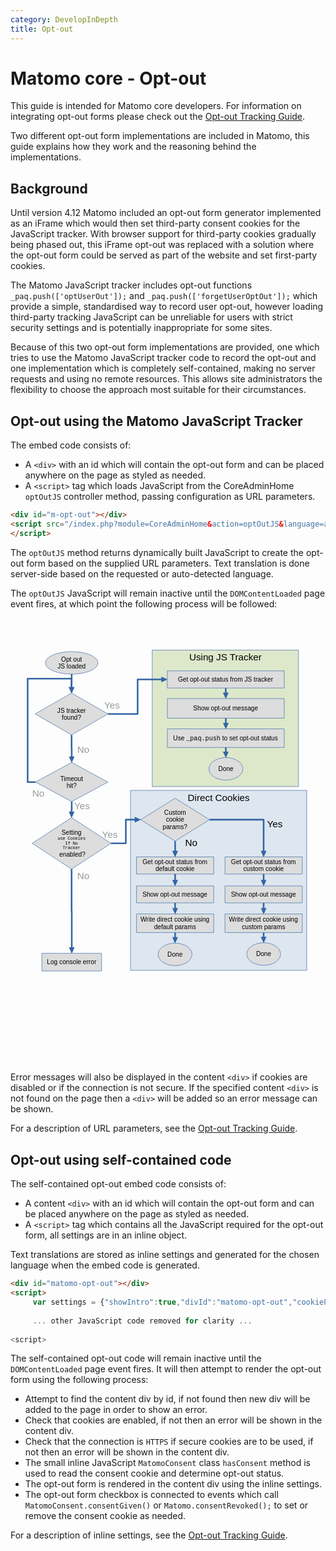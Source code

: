 ```yaml
---
category: DevelopInDepth
title: Opt-out
---
```

# Matomo core - Opt-out

This guide is intended for Matomo core developers. For information on integrating opt-out forms please check out the [Opt-out Tracking Guide](tracking-optout).

Two different opt-out form implementations are included in Matomo, this guide explains how they work and the reasoning behind the implementations.

## Background

Until version 4.12 Matomo included an opt-out form generator implemented as an iFrame which would then set third-party consent cookies for the 
JavaScript tracker. With browser support for third-party cookies gradually being phased out, this iFrame opt-out was replaced with a 
solution where the opt-out form could be served as part of the website and set first-party cookies.

The Matomo JavaScript tracker includes opt-out functions `_paq.push(['optUserOut']);` and `_paq.push(['forgetUserOptOut']);` which provide a simple,
standardised way to record user opt-out, however loading third-party tracking JavaScript can be unreliable for users with strict security settings and is 
potentially inappropriate for some sites.

Because of this two opt-out form implementations are provided, one which tries to use the Matomo JavaScript tracker code to record the opt-out and one
implementation which is completely self-contained, making no server requests and using no remote resources. This allows site administrators the 
flexibility to choose the approach most suitable for their circumstances.

## Opt-out using the Matomo JavaScript Tracker

The embed code consists of:

- A `<div>` with an id which will contain the opt-out form and can be placed anywhere on the page as styled as needed.
- A `<script>` tag which loads JavaScript from the CoreAdminHome `optOutJS` controller method, passing configuration as URL parameters.

```html
<div id="m-opt-out"></div>
<script src="/index.php?module=CoreAdminHome&action=optOutJS&language=auto&div=m-opt-out">
</script>
```

The `optOutJS` method returns dynamically built JavaScript to create the opt-out form based on the supplied URL parameters. Text translation is
done server-side based on the requested or auto-detected language.

The `optOutJS` JavaScript will remain inactive until the `DOMContentLoaded` page event fires, at which point the following process will be followed:
<?xml version="1.0" encoding="UTF-8"?>
<!DOCTYPE svg PUBLIC "-//W3C//DTD SVG 1.1//EN" "http://www.w3.org/Graphics/SVG/1.1/DTD/svg11.dtd">
<svg version="1.2" width="210mm" height="297mm" viewBox="0 0 21000 27700" preserveAspectRatio="xMidYMid" fill-rule="evenodd" stroke-width="28.222" stroke-linejoin="round" xmlns="http://www.w3.org/2000/svg" xmlns:ooo="http://xml.openoffice.org/svg/export" xmlns:xlink="http://www.w3.org/1999/xlink" xmlns:presentation="http://sun.com/xmlns/staroffice/presentation" xmlns:smil="http://www.w3.org/2001/SMIL20/" xmlns:anim="urn:oasis:names:tc:opendocument:xmlns:animation:1.0" xml:space="preserve">
 <defs class="ClipPathGroup">
  <clipPath id="presentation_clip_path" clipPathUnits="userSpaceOnUse">
   <rect x="0" y="0" width="21000" height="27700"/>
  </clipPath>
  <clipPath id="presentation_clip_path_shrink" clipPathUnits="userSpaceOnUse">
   <rect x="21" y="29" width="20958" height="27641"/>
  </clipPath>
 </defs>
 <defs>
  <font id="EmbeddedFont_1" horiz-adv-x="2048">
   <font-face font-family="Courier New embedded" units-per-em="2048" font-weight="normal" font-style="normal" ascent="1693" descent="609"/>
   <missing-glyph horiz-adv-x="2048" d="M 0,0 L 2047,0 2047,2047 0,2047 0,0 Z"/>
   <glyph unicode="u" horiz-adv-x="1033" d="M 902,0 L 902,123 C 787,19 663,-33 530,-33 448,-33 386,-11 343,34 288,93 260,161 260,239 L 260,781 147,781 C 127,781 113,785 104,793 95,801 91,811 91,824 91,836 95,846 104,854 113,862 127,866 147,866 L 344,866 344,239 C 344,184 361,139 396,104 431,69 474,51 526,51 663,51 788,114 902,239 L 902,781 747,781 C 727,781 713,785 704,793 695,801 691,811 691,824 691,836 695,846 704,854 713,862 727,866 747,866 L 986,866 986,84 1057,84 C 1077,84 1091,80 1100,73 1109,65 1113,55 1113,42 1113,30 1109,20 1100,12 1091,4 1077,0 1057,0 L 902,0 Z"/>
   <glyph unicode="s" horiz-adv-x="848" d="M 892,811 C 892,830 896,844 904,853 912,862 922,866 934,866 947,866 957,862 965,853 973,844 977,830 977,809 L 977,665 C 977,645 973,631 965,622 957,613 947,609 934,609 923,609 913,613 906,620 898,627 893,639 892,656 888,696 867,729 830,755 775,792 703,811 613,811 519,811 446,792 394,754 355,725 335,693 335,658 335,618 358,585 405,558 437,539 498,525 587,515 704,502 785,488 830,472 895,449 943,416 975,375 1006,334 1022,289 1022,241 1022,170 988,106 919,51 850,-5 750,-33 617,-33 484,-33 376,1 291,68 291,45 290,31 287,24 284,17 280,12 273,7 266,2 258,0 249,0 237,0 227,4 219,13 211,22 207,36 207,56 L 207,229 C 207,249 211,263 219,272 226,281 236,285 249,285 261,285 271,281 280,273 288,264 292,253 292,239 292,208 300,183 315,162 338,130 376,104 427,83 478,62 540,51 614,51 723,51 805,71 858,112 911,153 938,196 938,241 938,293 911,335 857,366 802,397 723,418 619,429 514,440 439,454 394,471 349,488 313,514 288,549 263,584 250,621 250,661 250,733 285,790 356,833 427,875 511,896 609,896 725,896 819,868 892,811 Z"/>
   <glyph unicode="r" horiz-adv-x="953" d="M 514,866 L 514,654 C 623,753 705,816 760,845 814,873 864,887 910,887 960,887 1007,870 1050,837 1093,803 1114,777 1114,760 1114,747 1110,737 1102,729 1093,720 1083,716 1070,716 1063,716 1058,717 1053,720 1048,722 1040,729 1027,742 1004,765 983,781 966,790 949,799 932,803 915,803 878,803 834,788 783,759 731,730 641,658 514,544 L 514,84 886,84 C 907,84 921,80 930,73 939,65 943,55 943,42 943,30 939,20 930,12 921,4 907,0 886,0 L 227,0 C 207,0 193,4 184,12 175,19 171,29 171,41 171,52 175,62 184,70 192,77 206,81 227,81 L 430,81 430,781 275,781 C 255,781 241,785 232,793 223,801 219,811 219,824 219,836 223,846 232,854 240,862 254,866 275,866 L 514,866 Z"/>
   <glyph unicode="q" horiz-adv-x="1086" d="M 940,713 L 940,866 1137,866 C 1158,866 1172,862 1181,854 1190,846 1194,836 1194,823 1194,811 1190,801 1181,793 1172,785 1158,781 1137,781 L 1025,781 1025,-302 1137,-302 C 1158,-302 1172,-306 1181,-314 1190,-321 1194,-331 1194,-344 1194,-356 1190,-366 1181,-374 1172,-382 1158,-386 1137,-386 L 737,-386 C 717,-386 703,-382 694,-375 685,-367 681,-357 681,-344 681,-331 685,-321 694,-314 703,-306 717,-302 737,-302 L 940,-302 940,204 C 847,82 726,21 575,21 450,21 344,64 258,150 171,235 128,338 128,459 128,580 171,684 258,769 344,854 450,896 577,896 726,896 847,835 940,713 Z M 940,459 C 940,556 905,639 834,708 763,777 677,811 576,811 475,811 389,777 318,708 247,639 212,556 212,459 212,362 247,279 318,210 389,141 475,106 576,106 677,106 763,141 834,210 905,279 940,362 940,459 Z"/>
   <glyph unicode="p" horiz-adv-x="1086" d="M 298,866 L 298,713 C 348,774 402,819 459,850 516,881 584,896 662,896 745,896 821,877 891,838 961,799 1015,746 1054,677 1092,608 1111,535 1111,459 1111,338 1068,235 982,150 895,64 789,21 663,21 513,21 391,82 298,204 L 298,-302 502,-302 C 522,-302 536,-306 545,-314 554,-321 558,-331 558,-344 558,-356 554,-366 545,-374 536,-382 522,-386 502,-386 L 101,-386 C 81,-386 67,-382 58,-375 49,-367 45,-357 45,-344 45,-331 49,-321 58,-314 67,-306 81,-302 101,-302 L 214,-302 214,781 101,781 C 81,781 67,785 58,793 49,801 45,811 45,824 45,836 49,846 58,854 67,862 81,866 101,866 L 298,866 Z M 1026,459 C 1026,556 991,639 921,708 850,777 764,811 663,811 561,811 475,776 404,707 333,638 298,555 298,459 298,362 333,279 404,210 475,141 561,106 663,106 764,106 849,141 920,210 991,279 1026,362 1026,459 Z"/>
   <glyph unicode="o" horiz-adv-x="954" d="M 1084,431 C 1084,303 1038,194 947,103 855,12 744,-33 615,-33 484,-33 373,13 282,104 191,195 145,304 145,431 145,559 191,669 282,760 373,851 484,896 615,896 744,896 855,851 947,760 1038,669 1084,560 1084,431 Z M 999,431 C 999,536 962,626 887,700 812,774 721,811 614,811 507,811 417,774 342,700 267,625 229,536 229,431 229,327 267,238 342,163 417,88 507,51 614,51 721,51 812,88 887,163 962,237 999,326 999,431 Z"/>
   <glyph unicode="k" horiz-adv-x="1007" d="M 444,374 L 444,0 247,0 C 227,0 213,4 204,12 195,20 191,30 191,42 191,55 195,65 204,73 213,80 227,84 247,84 L 360,84 360,1170 247,1170 C 227,1170 213,1174 204,1182 195,1190 191,1200 191,1213 191,1225 195,1235 204,1243 213,1251 227,1255 247,1255 L 444,1255 444,481 801,781 758,781 C 738,781 724,785 715,793 706,801 702,811 702,823 702,836 706,846 715,854 724,862 738,866 758,866 L 1027,866 C 1048,866 1062,862 1071,854 1080,846 1084,836 1084,823 1084,811 1080,801 1071,793 1062,785 1048,781 1027,781 L 930,781 602,507 1017,84 1114,84 C 1135,84 1149,80 1158,73 1167,65 1171,55 1171,42 1171,30 1167,20 1158,12 1149,4 1135,0 1114,0 L 842,0 C 822,0 808,4 799,12 790,20 786,30 786,42 786,55 790,65 799,73 808,80 822,84 842,84 L 901,84 540,455 444,374 Z"/>
   <glyph unicode="i" horiz-adv-x="874" d="M 656,1297 L 656,1080 532,1080 532,1297 656,1297 Z M 659,866 L 659,84 989,84 C 1010,84 1024,80 1033,73 1042,65 1046,55 1046,42 1046,30 1042,20 1033,12 1024,4 1010,0 989,0 L 245,0 C 225,0 211,4 202,12 193,20 189,30 189,42 189,55 193,65 202,73 211,80 225,84 245,84 L 575,84 575,781 330,781 C 310,781 296,785 287,793 278,801 273,811 273,823 273,836 277,846 286,854 295,862 309,866 330,866 L 659,866 Z"/>
   <glyph unicode="h" horiz-adv-x="1060" d="M 338,1255 L 338,738 C 391,796 443,837 492,861 541,884 595,896 656,896 721,896 777,885 823,862 868,839 906,803 937,756 968,708 983,658 983,605 L 983,84 1077,84 C 1098,84 1112,80 1121,73 1129,65 1133,55 1133,42 1133,30 1129,20 1121,12 1112,4 1098,0 1077,0 L 804,0 C 783,0 769,4 760,12 751,20 747,30 747,42 747,55 751,65 760,73 769,80 783,84 804,84 L 898,84 898,599 C 898,660 876,710 833,751 789,792 728,812 650,812 589,812 536,797 493,767 462,746 410,695 338,616 L 338,84 433,84 C 453,84 467,80 476,73 485,65 489,55 489,42 489,30 485,20 476,12 467,4 453,0 433,0 L 159,0 C 139,0 125,4 116,12 107,20 103,30 103,42 103,55 107,65 116,73 125,80 139,84 159,84 L 254,84 254,1170 141,1170 C 121,1170 107,1174 98,1182 89,1190 85,1200 85,1213 85,1225 89,1235 98,1243 107,1251 121,1255 141,1255 L 338,1255 Z"/>
   <glyph unicode="f" horiz-adv-x="900" d="M 559,781 L 559,84 928,84 C 948,84 962,80 971,73 980,65 984,55 984,42 984,30 980,20 971,12 962,4 948,0 928,0 L 271,0 C 251,0 237,4 228,12 219,20 215,30 215,42 215,55 219,65 228,73 237,80 251,84 271,84 L 474,84 474,781 292,781 C 272,781 258,785 249,793 240,801 236,811 236,824 236,836 240,846 249,854 258,862 272,866 292,866 L 474,866 474,993 C 474,1064 503,1125 560,1177 617,1229 693,1255 788,1255 867,1255 952,1248 1042,1233 1076,1228 1097,1221 1104,1214 1111,1207 1114,1197 1114,1185 1114,1173 1110,1163 1102,1156 1094,1148 1083,1144 1070,1144 1065,1144 1056,1145 1043,1147 942,1162 857,1170 788,1170 715,1170 658,1152 619,1116 579,1080 559,1039 559,993 L 559,866 952,866 C 972,866 986,862 995,854 1004,846 1008,836 1008,823 1008,811 1004,801 995,793 986,785 972,781 952,781 L 559,781 Z"/>
   <glyph unicode="e" horiz-adv-x="980" d="M 1069,413 L 213,413 C 228,304 273,217 350,151 426,84 520,51 633,51 696,51 761,61 830,82 899,103 955,130 998,164 1011,174 1022,179 1031,179 1042,179 1051,175 1059,167 1067,158 1071,148 1071,137 1071,126 1066,115 1055,104 1023,71 966,40 885,11 803,-18 719,-33 633,-33 489,-33 369,14 273,109 176,203 128,317 128,451 128,573 173,678 264,765 354,852 466,896 599,896 736,896 849,851 938,762 1027,672 1070,556 1069,413 Z M 984,498 C 967,591 924,666 853,724 782,782 697,811 599,811 501,811 417,782 346,725 275,668 231,592 214,498 L 984,498 Z"/>
   <glyph unicode="c" horiz-adv-x="953" d="M 965,781 L 965,809 C 965,830 969,844 977,853 985,862 995,866 1007,866 1020,866 1030,862 1038,853 1046,844 1050,830 1050,809 L 1050,619 C 1049,598 1045,584 1038,575 1030,566 1020,562 1007,562 996,562 986,566 979,574 971,581 966,594 965,612 961,659 930,704 872,747 813,790 735,811 636,811 511,811 417,772 352,694 287,616 255,527 255,426 255,317 291,228 362,157 433,86 526,51 639,51 704,51 771,63 839,87 906,111 967,150 1022,203 1036,216 1048,223 1059,223 1070,223 1080,219 1088,212 1095,204 1099,194 1099,183 1099,154 1065,118 998,74 889,3 768,-33 635,-33 500,-33 389,10 302,97 215,183 171,292 171,425 171,560 216,673 305,762 394,851 506,896 641,896 770,896 878,858 965,781 Z"/>
   <glyph unicode="a" horiz-adv-x="980" d="M 856,0 L 856,121 C 734,18 604,-33 465,-33 364,-33 286,-7 229,44 172,95 144,157 144,231 144,312 181,383 256,444 331,505 440,535 583,535 622,535 664,533 709,528 754,523 803,515 856,504 L 856,640 C 856,686 835,726 792,760 749,794 685,811 600,811 535,811 443,792 325,754 304,747 290,744 284,744 273,744 264,748 257,756 249,764 245,774 245,786 245,797 248,806 255,813 264,823 302,837 368,854 472,882 551,896 604,896 710,896 793,870 852,818 911,765 941,706 941,640 L 941,84 1053,84 C 1074,84 1088,80 1097,73 1106,65 1110,55 1110,42 1110,30 1106,20 1097,12 1088,4 1074,0 1053,0 L 856,0 Z M 856,418 C 817,429 775,438 731,443 687,448 641,451 592,451 470,451 375,425 306,372 254,333 228,286 228,231 228,180 248,138 288,103 327,68 385,51 461,51 534,51 601,66 664,95 726,124 790,170 856,233 L 856,418 Z"/>
   <glyph unicode="_" horiz-adv-x="1245" d="M 1173,-561 L 56,-561 C 36,-561 22,-557 13,-550 4,-542 0,-532 0,-519 0,-506 4,-496 13,-489 22,-481 36,-477 56,-477 L 1173,-477 C 1194,-477 1208,-481 1217,-489 1225,-496 1229,-506 1229,-519 1229,-532 1225,-542 1217,-550 1208,-557 1194,-561 1173,-561 Z"/>
   <glyph unicode="T" horiz-adv-x="954" d="M 656,1086 L 656,84 874,84 C 894,84 908,80 917,73 926,65 930,55 930,42 930,30 926,20 917,12 908,4 894,0 874,0 L 353,0 C 333,0 319,4 310,12 301,20 297,30 297,42 297,55 301,65 310,73 319,80 333,84 353,84 L 571,84 571,1086 227,1086 227,795 C 227,774 223,760 216,751 208,742 198,738 185,738 173,738 163,742 155,751 147,760 143,774 143,795 L 143,1170 1084,1170 1084,795 C 1084,774 1080,760 1073,751 1065,742 1055,738 1042,738 1029,738 1019,742 1012,751 1004,760 1000,774 1000,795 L 1000,1086 656,1086 Z"/>
   <glyph unicode="N" horiz-adv-x="1139" d="M 1026,0 L 918,0 299,1047 299,84 454,84 C 475,84 489,80 498,73 507,65 511,55 511,42 511,30 507,20 498,12 489,4 475,0 454,0 L 145,0 C 124,0 110,4 101,12 92,20 88,30 88,42 88,55 92,65 101,73 110,80 124,84 145,84 L 215,84 215,1086 102,1086 C 82,1086 68,1090 59,1098 50,1105 46,1115 46,1128 46,1141 50,1151 59,1159 68,1166 82,1170 102,1170 L 322,1170 942,121 942,1086 787,1086 C 767,1086 753,1090 744,1098 735,1105 731,1115 731,1128 731,1141 735,1151 744,1159 752,1166 766,1170 787,1170 L 1097,1170 C 1117,1170 1131,1166 1140,1159 1149,1151 1153,1141 1153,1128 1153,1115 1149,1105 1140,1098 1131,1090 1117,1086 1097,1086 L 1026,1086 1026,0 Z"/>
   <glyph unicode="I" horiz-adv-x="794" d="M 657,1086 L 657,84 945,84 C 965,84 979,80 988,73 997,65 1001,55 1001,42 1001,30 997,20 988,12 979,4 965,0 945,0 L 285,0 C 265,0 251,4 242,12 233,20 229,30 229,42 229,55 233,65 242,73 251,80 265,84 285,84 L 573,84 573,1086 285,1086 C 265,1086 251,1090 242,1098 233,1105 229,1115 229,1128 229,1141 233,1151 242,1159 251,1166 265,1170 285,1170 L 945,1170 C 965,1170 979,1166 988,1159 997,1151 1001,1141 1001,1128 1001,1115 997,1105 988,1098 979,1090 965,1086 945,1086 L 657,1086 Z"/>
   <glyph unicode="C" horiz-adv-x="1006" d="M 984,1055 L 984,1114 C 984,1134 988,1148 996,1157 1003,1166 1013,1170 1026,1170 1039,1170 1049,1166 1057,1157 1064,1148 1068,1134 1068,1114 L 1068,881 C 1068,860 1064,846 1057,837 1049,828 1039,824 1026,824 1015,824 1005,828 998,836 990,844 985,857 984,875 981,931 950,981 893,1024 816,1083 728,1113 629,1113 564,1113 503,1099 446,1070 403,1049 369,1024 344,994 300,942 265,884 239,821 220,774 211,722 211,663 L 211,516 C 211,391 256,282 347,190 438,97 543,51 663,51 735,51 800,67 857,98 914,129 969,177 1022,240 1033,254 1046,261 1060,261 1072,261 1082,257 1089,250 1096,243 1100,233 1100,222 1100,207 1086,183 1057,152 1002,91 941,45 873,14 804,-17 735,-33 665,-33 604,-33 543,-21 480,2 432,20 392,41 361,65 330,89 291,130 246,187 200,244 169,296 152,345 135,393 127,446 127,504 L 127,675 C 127,758 149,842 194,929 238,1015 299,1081 376,1128 453,1174 536,1197 626,1197 765,1197 884,1150 984,1055 Z"/>
   <glyph unicode="." horiz-adv-x="318" d="M 597,241 L 633,241 C 670,241 702,228 729,202 756,175 769,143 769,106 769,67 756,35 729,9 702,-17 670,-30 633,-30 L 597,-30 C 560,-30 528,-17 501,10 474,36 461,68 461,105 461,144 475,176 502,202 529,228 560,241 597,241 Z"/>
   <glyph unicode=" " horiz-adv-x="1217"/>
  </font>
 </defs>
 <defs>
  <font id="EmbeddedFont_2" horiz-adv-x="2048">
   <font-face font-family="Liberation Sans embedded" units-per-em="2048" font-weight="normal" font-style="normal" ascent="1852" descent="423"/>
   <missing-glyph horiz-adv-x="2048" d="M 0,0 L 2047,0 2047,2047 0,2047 0,0 Z"/>
   <glyph unicode="w" horiz-adv-x="1509" d="M 1174,0 L 965,0 776,765 740,934 C 734,904 725,861 712,805 699,748 631,480 508,0 L 300,0 -3,1082 175,1082 358,347 C 363,331 377,265 401,149 L 418,223 644,1082 837,1082 1026,339 1072,149 1103,288 1308,1082 1484,1082 1174,0 Z"/>
   <glyph unicode="u" horiz-adv-x="874" d="M 314,1082 L 314,396 C 314,325 321,269 335,230 349,191 371,162 402,145 433,128 478,119 537,119 624,119 692,149 742,208 792,267 817,350 817,455 L 817,1082 997,1082 997,231 C 997,105 999,28 1003,0 L 833,0 C 832,3 832,12 831,27 830,42 830,59 829,78 828,97 826,132 825,185 L 822,185 C 781,110 733,58 679,27 624,-4 557,-20 476,-20 357,-20 271,10 216,69 161,128 133,225 133,361 L 133,1082 314,1082 Z"/>
   <glyph unicode="t" horiz-adv-x="531" d="M 554,8 C 495,-8 434,-16 372,-16 228,-16 156,66 156,229 L 156,951 31,951 31,1082 163,1082 216,1324 336,1324 336,1082 536,1082 536,951 336,951 336,268 C 336,216 345,180 362,159 379,138 408,127 450,127 474,127 509,132 554,141 L 554,8 Z"/>
   <glyph unicode="s" horiz-adv-x="901" d="M 950,299 C 950,197 912,118 835,63 758,8 650,-20 511,-20 376,-20 273,2 200,47 127,91 79,160 57,254 L 216,285 C 231,227 263,185 311,158 359,131 426,117 511,117 602,117 669,131 712,159 754,187 775,229 775,285 775,328 760,362 731,389 702,416 654,438 589,455 L 460,489 C 357,516 283,542 240,568 196,593 162,624 137,661 112,698 100,743 100,796 100,895 135,970 206,1022 276,1073 378,1099 513,1099 632,1099 727,1078 798,1036 868,994 912,927 931,834 L 769,814 C 759,862 732,899 689,925 645,950 586,963 513,963 432,963 372,951 333,926 294,901 275,864 275,814 275,783 283,758 299,738 315,718 339,701 370,687 401,673 467,654 568,629 663,605 732,583 774,563 816,542 849,520 874,495 898,470 917,442 930,410 943,377 950,340 950,299 Z"/>
   <glyph unicode="r" horiz-adv-x="530" d="M 142,0 L 142,830 C 142,906 140,990 136,1082 L 306,1082 C 311,959 314,886 314,861 L 318,861 C 347,954 380,1017 417,1051 454,1085 507,1102 575,1102 599,1102 623,1099 648,1092 L 648,927 C 624,934 592,937 552,937 477,937 420,905 381,841 342,776 322,684 322,564 L 322,0 142,0 Z"/>
   <glyph unicode="p" horiz-adv-x="953" d="M 1053,546 C 1053,169 920,-20 655,-20 488,-20 376,43 319,168 L 314,168 C 317,163 318,106 318,-2 L 318,-425 138,-425 138,861 C 138,972 136,1046 132,1082 L 306,1082 C 307,1079 308,1070 309,1054 310,1037 312,1012 314,978 315,944 316,921 316,908 L 320,908 C 352,975 394,1024 447,1055 500,1086 569,1101 655,1101 788,1101 888,1056 954,967 1020,878 1053,737 1053,546 Z M 864,542 C 864,693 844,800 803,865 762,930 698,962 609,962 538,962 482,947 442,917 401,887 371,840 350,777 329,713 318,630 318,528 318,386 341,281 386,214 431,147 505,113 607,113 696,113 762,146 803,212 844,277 864,387 864,542 Z"/>
   <glyph unicode="o" horiz-adv-x="980" d="M 1053,542 C 1053,353 1011,212 928,119 845,26 724,-20 565,-20 407,-20 288,28 207,125 126,221 86,360 86,542 86,915 248,1102 571,1102 736,1102 858,1057 936,966 1014,875 1053,733 1053,542 Z M 864,542 C 864,691 842,800 798,868 753,935 679,969 574,969 469,969 393,935 346,866 299,797 275,689 275,542 275,399 298,292 345,221 391,149 464,113 563,113 671,113 748,148 795,217 841,286 864,395 864,542 Z"/>
   <glyph unicode="n" horiz-adv-x="874" d="M 825,0 L 825,686 C 825,757 818,813 804,852 790,891 768,920 737,937 706,954 661,963 602,963 515,963 447,933 397,874 347,815 322,732 322,627 L 322,0 142,0 142,851 C 142,977 140,1054 136,1082 L 306,1082 C 307,1079 307,1070 308,1055 309,1040 310,1024 311,1005 312,986 313,950 314,897 L 317,897 C 358,972 406,1025 461,1056 515,1087 582,1102 663,1102 782,1102 869,1073 924,1014 979,955 1006,857 1006,721 L 1006,0 825,0 Z"/>
   <glyph unicode="m" horiz-adv-x="1457" d="M 768,0 L 768,686 C 768,791 754,863 725,903 696,943 645,963 570,963 493,963 433,934 388,875 343,816 321,734 321,627 L 321,0 142,0 142,851 C 142,977 140,1054 136,1082 L 306,1082 C 307,1079 307,1070 308,1055 309,1040 310,1024 311,1005 312,986 313,950 314,897 L 317,897 C 356,974 400,1027 450,1057 500,1087 561,1102 633,1102 715,1102 780,1086 828,1053 875,1020 908,968 927,897 L 930,897 C 967,970 1013,1022 1066,1054 1119,1086 1183,1102 1258,1102 1367,1102 1447,1072 1497,1013 1546,954 1571,856 1571,721 L 1571,0 1393,0 1393,686 C 1393,791 1379,863 1350,903 1321,943 1270,963 1195,963 1116,963 1055,934 1012,876 968,817 946,734 946,627 L 946,0 768,0 Z"/>
   <glyph unicode="l" horiz-adv-x="187" d="M 138,0 L 138,1484 318,1484 318,0 138,0 Z"/>
   <glyph unicode="k" horiz-adv-x="901" d="M 816,0 L 450,494 318,385 318,0 138,0 138,1484 318,1484 318,557 793,1082 1004,1082 565,617 1027,0 816,0 Z"/>
   <glyph unicode="i" horiz-adv-x="187" d="M 137,1312 L 137,1484 317,1484 317,1312 137,1312 Z M 137,0 L 137,1082 317,1082 317,0 137,0 Z"/>
   <glyph unicode="h" horiz-adv-x="874" d="M 317,897 C 356,968 402,1020 457,1053 511,1086 580,1102 663,1102 780,1102 867,1073 923,1015 978,956 1006,858 1006,721 L 1006,0 825,0 825,686 C 825,762 818,819 804,856 790,893 767,920 735,937 703,954 659,963 602,963 517,963 450,934 399,875 348,816 322,737 322,638 L 322,0 142,0 142,1484 322,1484 322,1098 C 322,1057 321,1015 319,972 316,929 315,904 314,897 L 317,897 Z"/>
   <glyph unicode="g" horiz-adv-x="927" d="M 548,-425 C 430,-425 336,-402 266,-356 196,-309 151,-243 131,-158 L 312,-132 C 324,-182 351,-220 392,-248 433,-274 486,-288 553,-288 732,-288 822,-183 822,27 L 822,201 820,201 C 786,132 739,80 680,45 621,10 551,-8 472,-8 339,-8 242,36 180,124 117,212 86,350 86,539 86,730 120,872 187,963 254,1054 355,1099 492,1099 569,1099 635,1082 692,1047 748,1012 791,962 822,897 L 824,897 C 824,917 825,952 828,1001 831,1050 833,1077 836,1082 L 1007,1082 C 1003,1046 1001,971 1001,858 L 1001,31 C 1001,-273 850,-425 548,-425 Z M 822,541 C 822,629 810,705 786,769 762,832 728,881 685,915 641,948 591,965 536,965 444,965 377,932 335,865 293,798 272,690 272,541 272,393 292,287 331,222 370,157 438,125 533,125 590,125 640,142 684,175 728,208 762,256 786,319 810,381 822,455 822,541 Z"/>
   <glyph unicode="f" horiz-adv-x="557" d="M 361,951 L 361,0 181,0 181,951 29,951 29,1082 181,1082 181,1204 C 181,1303 203,1374 246,1417 289,1460 356,1482 445,1482 495,1482 537,1478 572,1470 L 572,1333 C 542,1338 515,1341 492,1341 446,1341 413,1329 392,1306 371,1283 361,1240 361,1179 L 361,1082 572,1082 572,951 361,951 Z"/>
   <glyph unicode="e" horiz-adv-x="980" d="M 276,503 C 276,379 302,283 353,216 404,149 479,115 578,115 656,115 719,131 766,162 813,193 844,233 861,281 L 1019,236 C 954,65 807,-20 578,-20 418,-20 296,28 213,123 129,218 87,360 87,548 87,727 129,864 213,959 296,1054 416,1102 571,1102 889,1102 1048,910 1048,527 L 1048,503 276,503 Z M 862,641 C 852,755 823,838 775,891 727,943 658,969 568,969 481,969 412,940 361,882 310,823 282,743 278,641 L 862,641 Z"/>
   <glyph unicode="d" horiz-adv-x="927" d="M 821,174 C 788,105 744,55 689,25 634,-5 565,-20 484,-20 347,-20 247,26 183,118 118,210 86,349 86,536 86,913 219,1102 484,1102 566,1102 634,1087 689,1057 744,1027 788,979 821,914 L 823,914 821,1035 821,1484 1001,1484 1001,223 C 1001,110 1003,36 1007,0 L 835,0 C 833,11 831,35 829,74 826,113 825,146 825,174 L 821,174 Z M 275,542 C 275,391 295,282 335,217 375,152 440,119 530,119 632,119 706,154 752,225 798,296 821,405 821,554 821,697 798,802 752,869 706,936 633,969 532,969 441,969 376,936 336,869 295,802 275,693 275,542 Z"/>
   <glyph unicode="c" horiz-adv-x="901" d="M 275,546 C 275,402 298,295 343,226 388,157 457,122 548,122 612,122 666,139 709,174 752,209 778,262 788,334 L 970,322 C 956,218 912,135 837,73 762,11 668,-20 553,-20 402,-20 286,28 207,124 127,219 87,359 87,542 87,724 127,863 207,959 287,1054 402,1102 551,1102 662,1102 754,1073 827,1016 900,959 945,880 964,779 L 779,765 C 770,825 746,873 708,908 670,943 616,961 546,961 451,961 382,929 339,866 296,803 275,696 275,546 Z"/>
   <glyph unicode="b" horiz-adv-x="953" d="M 1053,546 C 1053,169 920,-20 655,-20 573,-20 505,-5 451,25 396,54 352,102 318,168 L 316,168 C 316,147 315,116 312,74 309,31 307,7 306,0 L 132,0 C 136,36 138,110 138,223 L 138,1484 318,1484 318,1061 C 318,1018 317,967 314,908 L 318,908 C 351,977 396,1027 451,1057 506,1087 574,1102 655,1102 792,1102 892,1056 957,964 1021,872 1053,733 1053,546 Z M 864,540 C 864,691 844,800 804,865 764,930 699,963 609,963 508,963 434,928 388,859 341,790 318,680 318,529 318,387 341,282 386,215 431,147 505,113 607,113 698,113 763,147 804,214 844,281 864,389 864,540 Z"/>
   <glyph unicode="a" horiz-adv-x="1060" d="M 414,-20 C 305,-20 224,9 169,66 114,123 87,202 87,302 87,414 124,500 198,560 271,620 390,652 554,656 L 797,660 797,719 C 797,807 778,870 741,908 704,946 645,965 565,965 484,965 426,951 389,924 352,897 330,853 323,793 L 135,810 C 166,1005 310,1102 569,1102 705,1102 807,1071 876,1009 945,946 979,856 979,738 L 979,272 C 979,219 986,179 1000,152 1014,125 1041,111 1080,111 1097,111 1117,113 1139,118 L 1139,6 C 1094,-5 1047,-10 1000,-10 933,-10 885,8 855,43 824,78 807,132 803,207 L 797,207 C 751,124 698,66 637,32 576,-3 501,-20 414,-20 Z M 455,115 C 521,115 580,130 631,160 682,190 723,231 753,284 782,336 797,390 797,445 L 797,534 600,530 C 515,529 451,520 408,504 364,488 330,463 307,430 284,397 272,353 272,299 272,240 288,195 320,163 351,131 396,115 455,115 Z"/>
   <glyph unicode="Y" horiz-adv-x="1298" d="M 777,584 L 777,0 587,0 587,584 45,1409 255,1409 684,738 1111,1409 1321,1409 777,584 Z"/>
   <glyph unicode="W" horiz-adv-x="1932" d="M 1511,0 L 1283,0 1039,895 C 1023,951 1000,1051 969,1196 952,1119 937,1054 925,1002 913,950 822,616 652,0 L 424,0 9,1409 208,1409 461,514 C 491,402 519,287 544,168 560,241 579,321 600,408 621,495 713,828 877,1409 L 1060,1409 1305,532 C 1342,389 1372,267 1393,168 L 1402,203 C 1420,280 1435,342 1446,391 1457,439 1551,778 1727,1409 L 1926,1409 1511,0 Z"/>
   <glyph unicode="U" horiz-adv-x="1192" d="M 731,-20 C 616,-20 515,1 429,43 343,85 276,146 229,226 182,306 158,401 158,512 L 158,1409 349,1409 349,528 C 349,399 382,302 447,235 512,168 607,135 730,135 857,135 955,170 1026,239 1096,308 1131,408 1131,541 L 1131,1409 1321,1409 1321,530 C 1321,416 1297,318 1249,235 1200,152 1132,89 1044,46 955,2 851,-20 731,-20 Z"/>
   <glyph unicode="T" horiz-adv-x="1192" d="M 720,1253 L 720,0 530,0 530,1253 46,1253 46,1409 1204,1409 1204,1253 720,1253 Z"/>
   <glyph unicode="S" horiz-adv-x="1192" d="M 1272,389 C 1272,259 1221,158 1120,87 1018,16 875,-20 690,-20 347,-20 148,99 93,338 L 278,375 C 299,290 345,228 414,189 483,149 578,129 697,129 820,129 916,150 983,193 1050,235 1083,297 1083,379 1083,425 1073,462 1052,491 1031,520 1001,543 963,562 925,581 880,596 827,609 774,622 716,635 652,650 541,675 456,699 399,724 341,749 295,776 262,807 229,837 203,872 186,913 168,954 159,1000 159,1053 159,1174 205,1267 298,1332 390,1397 522,1430 694,1430 854,1430 976,1406 1061,1357 1146,1308 1205,1224 1239,1106 L 1051,1073 C 1030,1148 991,1202 933,1236 875,1269 795,1286 692,1286 579,1286 493,1267 434,1230 375,1193 345,1137 345,1063 345,1020 357,984 380,956 403,927 436,903 479,884 522,864 609,840 738,811 781,801 825,791 868,781 911,770 952,758 991,744 1030,729 1067,712 1102,693 1136,674 1166,650 1191,622 1216,594 1236,561 1251,523 1265,485 1272,440 1272,389 Z"/>
   <glyph unicode="O" horiz-adv-x="1430" d="M 1495,711 C 1495,564 1467,435 1411,324 1354,213 1273,128 1168,69 1063,10 938,-20 795,-20 650,-20 526,9 421,68 316,127 235,212 180,323 125,434 97,563 97,711 97,936 159,1113 282,1240 405,1367 577,1430 797,1430 940,1430 1065,1402 1170,1345 1275,1288 1356,1205 1412,1096 1467,987 1495,859 1495,711 Z M 1300,711 C 1300,886 1256,1024 1169,1124 1081,1224 957,1274 797,1274 636,1274 511,1225 423,1126 335,1027 291,889 291,711 291,534 336,394 425,291 514,187 637,135 795,135 958,135 1083,185 1170,286 1257,386 1300,528 1300,711 Z"/>
   <glyph unicode="N" horiz-adv-x="1165" d="M 1082,0 L 328,1200 333,1103 338,936 338,0 168,0 168,1409 390,1409 1152,201 C 1144,332 1140,426 1140,485 L 1140,1409 1312,1409 1312,0 1082,0 Z"/>
   <glyph unicode="L" horiz-adv-x="927" d="M 168,0 L 168,1409 359,1409 359,156 1071,156 1071,0 168,0 Z"/>
   <glyph unicode="J" horiz-adv-x="848" d="M 457,-20 C 218,-20 77,103 32,350 L 219,381 C 231,304 258,243 300,200 342,157 395,135 458,135 527,135 582,159 622,207 662,254 682,324 682,416 L 682,1253 411,1253 411,1409 872,1409 872,420 C 872,283 835,176 761,98 687,19 586,-20 457,-20 Z"/>
   <glyph unicode="G" horiz-adv-x="1377" d="M 103,711 C 103,940 164,1117 287,1242 410,1367 582,1430 804,1430 960,1430 1087,1404 1184,1351 1281,1298 1356,1214 1409,1098 L 1227,1044 C 1187,1124 1132,1182 1062,1219 991,1256 904,1274 799,1274 636,1274 512,1225 426,1127 340,1028 297,890 297,711 297,533 343,393 434,290 525,187 652,135 813,135 905,135 991,149 1071,177 1150,205 1215,243 1264,291 L 1264,545 843,545 843,705 1440,705 1440,219 C 1365,143 1274,84 1166,43 1057,1 940,-20 813,-20 666,-20 539,9 432,68 325,127 244,211 188,322 131,432 103,562 103,711 Z"/>
   <glyph unicode="D" horiz-adv-x="1218" d="M 1381,719 C 1381,574 1353,447 1296,338 1239,229 1159,145 1055,87 951,29 831,0 695,0 L 168,0 168,1409 634,1409 C 873,1409 1057,1349 1187,1230 1316,1110 1381,940 1381,719 Z M 1189,719 C 1189,894 1141,1027 1046,1119 950,1210 811,1256 630,1256 L 359,1256 359,153 673,153 C 776,153 867,176 946,221 1024,266 1084,332 1126,417 1168,502 1189,603 1189,719 Z"/>
   <glyph unicode="C" horiz-adv-x="1324" d="M 792,1274 C 636,1274 515,1224 428,1124 341,1023 298,886 298,711 298,538 343,400 434,295 524,190 646,137 800,137 997,137 1146,235 1245,430 L 1401,352 C 1343,231 1262,138 1157,75 1052,12 930,-20 791,-20 649,-20 526,10 423,69 319,128 240,212 186,322 131,431 104,561 104,711 104,936 165,1112 286,1239 407,1366 575,1430 790,1430 940,1430 1065,1401 1166,1342 1267,1283 1341,1196 1388,1081 L 1207,1021 C 1174,1103 1122,1166 1050,1209 977,1252 891,1274 792,1274 Z"/>
   <glyph unicode="?" horiz-adv-x="980" d="M 1063,1032 C 1063,982 1056,937 1041,898 1026,859 1005,822 978,789 951,756 906,716 844,671 L 764,612 C 716,577 680,541 657,503 634,464 622,422 621,377 L 446,377 C 447,423 455,463 468,498 481,533 497,563 518,590 539,617 562,641 588,662 614,683 640,703 667,722 694,741 720,760 746,779 771,798 794,819 814,842 834,865 850,892 863,921 875,950 881,985 881,1024 881,1100 855,1160 804,1204 752,1248 679,1270 586,1270 493,1270 419,1247 364,1200 309,1153 277,1089 268,1008 L 84,1020 C 101,1152 153,1253 240,1324 327,1395 441,1430 584,1430 733,1430 850,1395 935,1325 1020,1254 1063,1157 1063,1032 Z M 438,0 L 438,201 633,201 633,0 438,0 Z"/>
   <glyph unicode="-" horiz-adv-x="531" d="M 91,464 L 91,624 591,624 591,464 91,464 Z"/>
   <glyph unicode=" " horiz-adv-x="556"/>
  </font>
 </defs>
 <defs class="TextShapeIndex">
  <g ooo:slide="id1" ooo:id-list="id3 id4 id5 id6 id7 id8 id9 id10 id11 id12 id13 id14 id15 id16 id17 id18 id19 id20 id21 id22 id23 id24 id25 id26 id27 id28 id29 id30 id31 id32 id33 id34 id35 id36 id37 id38 id39 id40 id41 id42 id43 id44 id45 id46 id47 id48"/>
 </defs>
 <defs class="EmbeddedBulletChars">
  <g id="bullet-char-template-57356" transform="scale(0.00048828125,-0.00048828125)">
   <path d="M 580,1141 L 1163,571 580,0 -4,571 580,1141 Z"/>
  </g>
  <g id="bullet-char-template-57354" transform="scale(0.00048828125,-0.00048828125)">
   <path d="M 8,1128 L 1137,1128 1137,0 8,0 8,1128 Z"/>
  </g>
  <g id="bullet-char-template-10146" transform="scale(0.00048828125,-0.00048828125)">
   <path d="M 174,0 L 602,739 174,1481 1456,739 174,0 Z M 1358,739 L 309,1346 659,739 1358,739 Z"/>
  </g>
  <g id="bullet-char-template-10132" transform="scale(0.00048828125,-0.00048828125)">
   <path d="M 2015,739 L 1276,0 717,0 1260,543 174,543 174,936 1260,936 717,1481 1274,1481 2015,739 Z"/>
  </g>
  <g id="bullet-char-template-10007" transform="scale(0.00048828125,-0.00048828125)">
   <path d="M 0,-2 C -7,14 -16,27 -25,37 L 356,567 C 262,823 215,952 215,954 215,979 228,992 255,992 264,992 276,990 289,987 310,991 331,999 354,1012 L 381,999 492,748 772,1049 836,1024 860,1049 C 881,1039 901,1025 922,1006 886,937 835,863 770,784 769,783 710,716 594,584 L 774,223 C 774,196 753,168 711,139 L 727,119 C 717,90 699,76 672,76 641,76 570,178 457,381 L 164,-76 C 142,-110 111,-127 72,-127 30,-127 9,-110 8,-76 1,-67 -2,-52 -2,-32 -2,-23 -1,-13 0,-2 Z"/>
  </g>
  <g id="bullet-char-template-10004" transform="scale(0.00048828125,-0.00048828125)">
   <path d="M 285,-33 C 182,-33 111,30 74,156 52,228 41,333 41,471 41,549 55,616 82,672 116,743 169,778 240,778 293,778 328,747 346,684 L 369,508 C 377,444 397,411 428,410 L 1163,1116 C 1174,1127 1196,1133 1229,1133 1271,1133 1292,1118 1292,1087 L 1292,965 C 1292,929 1282,901 1262,881 L 442,47 C 390,-6 338,-33 285,-33 Z"/>
  </g>
  <g id="bullet-char-template-9679" transform="scale(0.00048828125,-0.00048828125)">
   <path d="M 813,0 C 632,0 489,54 383,161 276,268 223,411 223,592 223,773 276,916 383,1023 489,1130 632,1184 813,1184 992,1184 1136,1130 1245,1023 1353,916 1407,772 1407,592 1407,412 1353,268 1245,161 1136,54 992,0 813,0 Z"/>
  </g>
  <g id="bullet-char-template-8226" transform="scale(0.00048828125,-0.00048828125)">
   <path d="M 346,457 C 273,457 209,483 155,535 101,586 74,649 74,723 74,796 101,859 155,911 209,963 273,989 346,989 419,989 480,963 531,910 582,859 608,796 608,723 608,648 583,586 532,535 482,483 420,457 346,457 Z"/>
  </g>
  <g id="bullet-char-template-8211" transform="scale(0.00048828125,-0.00048828125)">
   <path d="M -4,459 L 1135,459 1135,606 -4,606 -4,459 Z"/>
  </g>
  <g id="bullet-char-template-61548" transform="scale(0.00048828125,-0.00048828125)">
   <path d="M 173,740 C 173,903 231,1043 346,1159 462,1274 601,1332 765,1332 928,1332 1067,1274 1183,1159 1299,1043 1357,903 1357,740 1357,577 1299,437 1183,322 1067,206 928,148 765,148 601,148 462,206 346,322 231,437 173,577 173,740 Z"/>
  </g>
 </defs>
 <g>
  <g id="id2" class="Master_Slide">
   <g id="bg-id2" class="Background"/>
   <g id="bo-id2" class="BackgroundObjects"/>
  </g>
 </g>
 <g class="SlideGroup">
  <g>
   <g id="container-id1">
    <g id="id1" class="Slide" clip-path="url(#presentation_clip_path)">
     <g class="Page">
      <g class="com.sun.star.drawing.CustomShape">
       <g id="id3">
        <rect class="BoundingBox" stroke="none" fill="none" x="7999" y="10499" width="11753" height="12003"/>
        <path fill="rgb(222,230,239)" stroke="none" d="M 13875,22500 L 8000,22500 8000,10500 19750,10500 19750,22500 13875,22500 Z"/>
        <path fill="none" stroke="rgb(52,101,164)" d="M 13875,22500 L 8000,22500 8000,10500 19750,10500 19750,22500 13875,22500 Z"/>
        <text class="SVGTextShape"><tspan class="TextParagraph" font-family="Liberation Sans, sans-serif" font-size="635px" font-weight="400"><tspan class="TextPosition" x="11816" y="11201"><tspan fill="rgb(0,0,0)" stroke="none" style="white-space: pre">Direct Cookies</tspan></tspan></tspan></text>
       </g>
      </g>
      <g class="com.sun.star.drawing.CustomShape">
       <g id="id4">
        <rect class="BoundingBox" stroke="none" fill="none" x="9449" y="1149" width="9753" height="9103"/>
        <path fill="rgb(221,232,203)" stroke="none" d="M 14325,10250 L 9450,10250 9450,1150 19200,1150 19200,10250 14325,10250 Z"/>
        <path fill="none" stroke="rgb(52,101,164)" d="M 14325,10250 L 9450,10250 9450,1150 19200,1150 19200,10250 14325,10250 Z"/>
        <text class="SVGTextShape"><tspan class="TextParagraph" font-family="Liberation Sans, sans-serif" font-size="635px" font-weight="400"><tspan class="TextPosition" x="11912" y="1851"><tspan fill="rgb(0,0,0)" stroke="none" style="white-space: pre">Using JS Tracker</tspan></tspan></tspan></text>
       </g>
      </g>
      <g class="com.sun.star.drawing.CustomShape">
       <g id="id5">
        <rect class="BoundingBox" stroke="none" fill="none" x="1447" y="12313" width="5254" height="3438"/>
        <path fill="rgb(221,221,221)" stroke="none" d="M 4073,12314 L 6699,14031 4073,15749 1448,14031 4073,12314 4073,12314 Z"/>
        <path fill="none" stroke="rgb(52,101,164)" d="M 4073,12314 L 6699,14031 4073,15749 1448,14031 4073,12314 4073,12314 Z"/>
        <text class="SVGTextShape"><tspan class="TextParagraph" font-family="Liberation Sans, sans-serif" font-size="423px" font-weight="400"><tspan class="TextPosition" x="3411" y="13460"><tspan fill="rgb(0,0,0)" stroke="none" style="white-space: pre">Setting</tspan></tspan></tspan><tspan class="TextParagraph" font-family="Courier New, monospace" font-size="282px" font-weight="400"><tspan class="TextPosition" x="3142" y="13786"><tspan fill="rgb(0,0,0)" stroke="none" style="white-space: pre">use Cookies </tspan></tspan><tspan class="TextPosition" x="3650" y="14108"><tspan fill="rgb(0,0,0)" stroke="none" style="white-space: pre">If No </tspan></tspan><tspan class="TextPosition" x="3481" y="14430"><tspan fill="rgb(0,0,0)" stroke="none" style="white-space: pre">Tracker</tspan></tspan></tspan><tspan class="TextParagraph" font-family="Liberation Sans, sans-serif" font-size="423px" font-weight="400"><tspan class="TextPosition" x="3137" y="14900"><tspan fill="rgb(0,0,0)" stroke="none" style="white-space: pre"> </tspan><tspan fill="rgb(0,0,0)" stroke="none" style="white-space: pre">enabled?</tspan></tspan></tspan></text>
       </g>
      </g>
      <g class="com.sun.star.drawing.CustomShape">
       <g id="id6">
        <rect class="BoundingBox" stroke="none" fill="none" x="1643" y="4009" width="4860" height="2793"/>
        <path fill="rgb(221,221,221)" stroke="none" d="M 4072,4010 L 6501,5405 4072,6800 1644,5405 4072,4010 4072,4010 Z"/>
        <path fill="none" stroke="rgb(52,101,164)" d="M 4072,4010 L 6501,5405 4072,6800 1644,5405 4072,4010 4072,4010 Z"/>
        <text class="SVGTextShape"><tspan class="TextParagraph" font-family="Liberation Sans, sans-serif" font-size="423px" font-weight="400"><tspan class="TextPosition" x="3118" y="5316"><tspan fill="rgb(0,0,0)" stroke="none" style="white-space: pre">JS tracker </tspan></tspan><tspan class="TextPosition" x="3420" y="5790"><tspan fill="rgb(0,0,0)" stroke="none" style="white-space: pre">found?</tspan></tspan></tspan></text>
       </g>
      </g>
      <g class="TextShape">
       <g id="id7">
        <rect class="BoundingBox" stroke="none" fill="none" x="1200" y="10200" width="2001" height="1251"/>
        <text class="SVGTextShape"><tspan class="TextParagraph" font-family="Liberation Sans, sans-serif" font-size="635px" font-weight="400"><tspan class="TextPosition" x="1450" y="10901"><tspan fill="rgb(153,153,153)" stroke="none" style="white-space: pre">No</tspan></tspan></tspan></text>
       </g>
      </g>
      <g class="com.sun.star.drawing.CustomShape">
       <g id="id8">
        <rect class="BoundingBox" stroke="none" fill="none" x="1661" y="8639" width="4837" height="2613"/>
        <path fill="rgb(221,221,221)" stroke="none" d="M 4079,8640 L 6496,9945 4079,11250 1662,9945 4079,8640 4079,8640 Z"/>
        <path fill="none" stroke="rgb(52,101,164)" d="M 4079,8640 L 6496,9945 4079,11250 1662,9945 4079,8640 4079,8640 Z"/>
        <text class="SVGTextShape"><tspan class="TextParagraph" font-family="Liberation Sans, sans-serif" font-size="423px" font-weight="400"><tspan class="TextPosition" x="3321" y="9856"><tspan fill="rgb(0,0,0)" stroke="none" style="white-space: pre">Timeout </tspan></tspan><tspan class="TextPosition" x="3736" y="10330"><tspan fill="rgb(0,0,0)" stroke="none" style="white-space: pre">hit?</tspan></tspan></tspan></text>
       </g>
      </g>
      <g class="com.sun.star.drawing.ConnectorShape">
       <g id="id9">
        <rect class="BoundingBox" stroke="none" fill="none" x="3900" y="6747" width="361" height="1895"/>
        <path fill="none" stroke="rgb(52,101,164)" stroke-width="106" stroke-linejoin="round" d="M 4072,6800 L 4072,7720 4080,7720 4080,8264"/>
        <path fill="rgb(52,101,164)" stroke="none" d="M 3902,8269 L 4061,8626 4069,8637 4079,8641 4091,8637 4099,8628 4258,8269 4260,8264 4260,8261 4258,8254 4253,8247 4247,8242 4240,8241 3920,8241 3913,8242 3905,8247 3902,8254 3901,8261 3901,8264 3902,8269 Z"/>
       </g>
      </g>
      <g class="com.sun.star.drawing.ConnectorShape">
       <g id="id10">
        <rect class="BoundingBox" stroke="none" fill="none" x="6447" y="2925" width="4004" height="2535"/>
        <path fill="none" stroke="rgb(52,101,164)" stroke-width="106" stroke-linejoin="round" d="M 6500,5406 L 8476,5406 8476,3105 10073,3105"/>
        <path fill="rgb(52,101,164)" stroke="none" d="M 10078,3283 L 10435,3124 10446,3116 10450,3106 10446,3094 10437,3086 10078,2927 10073,2926 10070,2926 10063,2927 10056,2932 10051,2938 10050,2945 10050,3265 10051,3272 10056,3280 10063,3283 10070,3285 10073,3285 10078,3283 Z"/>
       </g>
      </g>
      <g class="com.sun.star.drawing.CustomShape">
       <g id="id11">
        <rect class="BoundingBox" stroke="none" fill="none" x="10449" y="2532" width="7803" height="1147"/>
        <path fill="rgb(221,221,221)" stroke="none" d="M 14350,3677 L 10450,3677 10450,2533 18250,2533 18250,3677 14350,3677 Z"/>
        <path fill="none" stroke="rgb(52,101,164)" d="M 14350,3677 L 10450,3677 10450,2533 18250,2533 18250,3677 14350,3677 Z"/>
        <text class="SVGTextShape"><tspan class="TextParagraph" font-family="Liberation Sans, sans-serif" font-size="423px" font-weight="400"><tspan class="TextPosition" x="11163" y="3253"><tspan fill="rgb(0,0,0)" stroke="none" style="white-space: pre">Get opt-out status from JS tracker</tspan></tspan></tspan></text>
       </g>
      </g>
      <g class="com.sun.star.drawing.CustomShape">
       <g id="id12">
        <rect class="BoundingBox" stroke="none" fill="none" x="10459" y="4378" width="7792" height="1308"/>
        <path fill="rgb(221,221,221)" stroke="none" d="M 14355,5684 L 10460,5684 10460,4379 18249,4379 18249,5684 14355,5684 Z"/>
        <path fill="none" stroke="rgb(52,101,164)" d="M 14355,5684 L 10460,5684 10460,4379 18249,4379 18249,5684 14355,5684 Z"/>
        <text class="SVGTextShape"><tspan class="TextParagraph" font-family="Liberation Sans, sans-serif" font-size="423px" font-weight="400"><tspan class="TextPosition" x="12181" y="5180"><tspan fill="rgb(0,0,0)" stroke="none" style="white-space: pre">Show opt-out message</tspan></tspan></tspan></text>
       </g>
      </g>
      <g class="com.sun.star.drawing.CustomShape">
       <g id="id13">
        <rect class="BoundingBox" stroke="none" fill="none" x="10459" y="6400" width="7792" height="1241"/>
        <path fill="rgb(221,221,221)" stroke="none" d="M 14355,7639 L 10460,7639 10460,6401 18249,6401 18249,7639 14355,7639 Z"/>
        <path fill="none" stroke="rgb(52,101,164)" d="M 14355,7639 L 10460,7639 10460,6401 18249,6401 18249,7639 14355,7639 Z"/>
        <text class="SVGTextShape"><tspan class="TextParagraph" font-family="Liberation Sans, sans-serif" font-size="423px" font-weight="400"><tspan class="TextPosition" x="10847" y="7149"><tspan fill="rgb(0,0,0)" stroke="none" style="white-space: pre">Use </tspan><tspan font-family="Courier New, monospace" fill="rgb(0,0,0)" stroke="none" style="white-space: pre">_paq.push</tspan><tspan fill="rgb(0,0,0)" stroke="none" style="white-space: pre"> to set opt-out status</tspan></tspan></tspan></text>
       </g>
      </g>
      <g class="com.sun.star.drawing.ConnectorShape">
       <g id="id14">
        <rect class="BoundingBox" stroke="none" fill="none" x="1090" y="2997" width="3163" height="7003"/>
        <path fill="none" stroke="rgb(52,101,164)" stroke-width="106" stroke-linejoin="round" d="M 1663,9946 L 1143,9946 1143,3050 4072,3050 4072,3634"/>
        <path fill="rgb(52,101,164)" stroke="none" d="M 3894,3639 L 4053,3996 4061,4007 4071,4011 4083,4007 4091,3998 4250,3639 4252,3634 4252,3631 4250,3624 4245,3617 4239,3612 4232,3611 3912,3611 3905,3612 3897,3617 3894,3624 3893,3631 3893,3634 3894,3639 Z"/>
       </g>
      </g>
      <g class="TextShape">
       <g id="id15">
        <rect class="BoundingBox" stroke="none" fill="none" x="6000" y="4350" width="2001" height="1251"/>
        <text class="SVGTextShape"><tspan class="TextParagraph" font-family="Liberation Sans, sans-serif" font-size="635px" font-weight="400"><tspan class="TextPosition" x="6250" y="5051"><tspan fill="rgb(153,153,153)" stroke="none" style="white-space: pre">Yes</tspan></tspan></tspan></text>
       </g>
      </g>
      <g class="com.sun.star.drawing.ConnectorShape">
       <g id="id16">
        <rect class="BoundingBox" stroke="none" fill="none" x="14170" y="3624" width="361" height="758"/>
        <path fill="none" stroke="rgb(52,101,164)" stroke-width="106" stroke-linejoin="round" d="M 14350,3677 L 14350,4008"/>
        <path fill="rgb(52,101,164)" stroke="none" d="M 14172,4010 L 14336,4365 14344,4376 14354,4380 14366,4376 14373,4366 14528,4006 14530,4001 14530,3998 14528,3991 14523,3983 14517,3979 14510,3978 14190,3982 14183,3983 14175,3988 14172,3995 14171,4003 14171,4006 14172,4010 Z"/>
       </g>
      </g>
      <g class="com.sun.star.drawing.ConnectorShape">
       <g id="id17">
        <rect class="BoundingBox" stroke="none" fill="none" x="14175" y="5632" width="361" height="770"/>
        <path fill="none" stroke="rgb(52,101,164)" stroke-width="106" stroke-linejoin="round" d="M 14355,5685 L 14355,6024"/>
        <path fill="rgb(52,101,164)" stroke="none" d="M 14177,6029 L 14336,6386 14344,6397 14354,6401 14366,6397 14374,6388 14533,6029 14535,6024 14535,6021 14533,6014 14528,6007 14522,6002 14515,6001 14195,6001 14188,6002 14180,6007 14177,6014 14176,6021 14176,6024 14177,6029 Z"/>
       </g>
      </g>
      <g class="TextShape">
       <g id="id18">
        <rect class="BoundingBox" stroke="none" fill="none" x="4000" y="11050" width="2001" height="1101"/>
        <text class="SVGTextShape"><tspan class="TextParagraph" font-family="Liberation Sans, sans-serif" font-size="635px" font-weight="400"><tspan class="TextPosition" x="4250" y="11751"><tspan fill="rgb(153,153,153)" stroke="none" style="white-space: pre">Yes</tspan></tspan></tspan></text>
       </g>
      </g>
      <g class="com.sun.star.drawing.ConnectorShape">
       <g id="id19">
        <rect class="BoundingBox" stroke="none" fill="none" x="3893" y="11197" width="361" height="1119"/>
        <path fill="none" stroke="rgb(52,101,164)" stroke-width="106" stroke-linejoin="round" d="M 4080,11250 L 4080,11782 4073,11782 4073,11938"/>
        <path fill="rgb(52,101,164)" stroke="none" d="M 3895,11943 L 4054,12300 4062,12311 4072,12315 4084,12311 4092,12302 4251,11943 4253,11938 4253,11935 4251,11928 4246,11921 4240,11916 4233,11915 3913,11915 3906,11916 3898,11921 3895,11928 3894,11935 3894,11938 3895,11943 Z"/>
       </g>
      </g>
      <g class="TextShape">
       <g id="id20">
        <rect class="BoundingBox" stroke="none" fill="none" x="4200" y="15700" width="2001" height="1101"/>
        <text class="SVGTextShape"><tspan class="TextParagraph" font-family="Liberation Sans, sans-serif" font-size="635px" font-weight="400"><tspan class="TextPosition" x="4450" y="16401"><tspan fill="rgb(153,153,153)" stroke="none" style="white-space: pre">No</tspan></tspan></tspan></text>
       </g>
      </g>
      <g class="com.sun.star.drawing.CustomShape">
       <g id="id21">
        <rect class="BoundingBox" stroke="none" fill="none" x="2094" y="21361" width="3980" height="1181"/>
        <path fill="rgb(221,221,221)" stroke="none" d="M 4084,22540 L 2095,22540 2095,21362 6072,21362 6072,22540 4084,22540 Z"/>
        <path fill="none" stroke="rgb(52,101,164)" d="M 4084,22540 L 2095,22540 2095,21362 6072,21362 6072,22540 4084,22540 Z"/>
        <text class="SVGTextShape"><tspan class="TextParagraph" font-family="Liberation Sans, sans-serif" font-size="423px" font-weight="400"><tspan class="TextPosition" x="2431" y="22099"><tspan fill="rgb(0,0,0)" stroke="none" style="white-space: pre">Log console error</tspan></tspan></tspan></text>
       </g>
      </g>
      <g class="com.sun.star.drawing.ConnectorShape">
       <g id="id22">
        <rect class="BoundingBox" stroke="none" fill="none" x="3904" y="15697" width="361" height="5666"/>
        <path fill="none" stroke="rgb(52,101,164)" stroke-width="106" stroke-linejoin="round" d="M 4073,15750 L 4073,18556 4084,18556 4084,20985"/>
        <path fill="rgb(52,101,164)" stroke="none" d="M 3906,20990 L 4065,21347 4073,21358 4083,21362 4095,21358 4103,21349 4262,20990 4264,20985 4264,20982 4262,20975 4257,20968 4251,20963 4244,20962 3924,20962 3917,20963 3909,20968 3906,20975 3905,20982 3905,20985 3906,20990 Z"/>
       </g>
      </g>
      <g class="TextShape">
       <g id="id23">
        <rect class="BoundingBox" stroke="none" fill="none" x="4200" y="7300" width="2001" height="1251"/>
        <text class="SVGTextShape"><tspan class="TextParagraph" font-family="Liberation Sans, sans-serif" font-size="635px" font-weight="400"><tspan class="TextPosition" x="4450" y="8001"><tspan fill="rgb(153,153,153)" stroke="none" style="white-space: pre">No</tspan></tspan></tspan></text>
       </g>
      </g>
      <g class="com.sun.star.drawing.CustomShape">
       <g id="id24">
        <rect class="BoundingBox" stroke="none" fill="none" x="2326" y="1249" width="3504" height="1504"/>
        <path fill="rgb(221,221,221)" stroke="none" d="M 5828,2001 C 5828,2132 5747,2262 5593,2376 5440,2490 5219,2585 4953,2650 4687,2716 4385,2751 4078,2751 3770,2751 3468,2716 3202,2650 2936,2585 2715,2490 2562,2376 2408,2262 2327,2132 2327,2001 2327,1869 2408,1739 2562,1625 2715,1511 2936,1416 3202,1351 3468,1285 3770,1250 4077,1250 4385,1250 4687,1285 4953,1351 5219,1416 5440,1511 5593,1625 5747,1739 5828,1869 5828,2000 L 5828,2001 Z"/>
        <path fill="none" stroke="rgb(52,101,164)" d="M 5828,2001 C 5828,2132 5747,2262 5593,2376 5440,2490 5219,2585 4953,2650 4687,2716 4385,2751 4078,2751 3770,2751 3468,2716 3202,2650 2936,2585 2715,2490 2562,2376 2408,2262 2327,2132 2327,2001 2327,1869 2408,1739 2562,1625 2715,1511 2936,1416 3202,1351 3468,1285 3770,1250 4077,1250 4385,1250 4687,1285 4953,1351 5219,1416 5440,1511 5593,1625 5747,1739 5828,1869 5828,2000 L 5828,2001 Z"/>
        <text class="SVGTextShape"><tspan class="TextParagraph" font-family="Liberation Sans, sans-serif" font-size="423px" font-weight="400"><tspan class="TextPosition" x="3379" y="1911"><tspan fill="rgb(0,0,0)" stroke="none" style="white-space: pre">Opt out </tspan></tspan><tspan class="TextPosition" x="3131" y="2385"><tspan fill="rgb(0,0,0)" stroke="none" style="white-space: pre">JS loaded</tspan></tspan></tspan></text>
       </g>
      </g>
      <g class="com.sun.star.drawing.ConnectorShape">
       <g id="id25">
        <rect class="BoundingBox" stroke="none" fill="none" x="3892" y="2697" width="361" height="1315"/>
        <path fill="none" stroke="rgb(52,101,164)" stroke-width="106" stroke-linejoin="round" d="M 4077,2750 L 4077,3381 4072,3381 4072,3634"/>
        <path fill="rgb(52,101,164)" stroke="none" d="M 3894,3639 L 4053,3996 4061,4007 4071,4011 4083,4007 4091,3998 4250,3639 4252,3634 4252,3631 4250,3624 4245,3617 4239,3612 4232,3611 3912,3611 3905,3612 3897,3617 3894,3624 3893,3631 3893,3634 3894,3639 Z"/>
       </g>
      </g>
      <g class="TextShape">
       <g id="id26">
        <rect class="BoundingBox" stroke="none" fill="none" x="16850" y="12250" width="2001" height="1251"/>
        <text class="SVGTextShape"><tspan class="TextParagraph" font-family="Liberation Sans, sans-serif" font-size="635px" font-weight="400"><tspan class="TextPosition" x="17100" y="12951"><tspan fill="rgb(0,0,0)" stroke="none" style="white-space: pre">Yes</tspan></tspan></tspan></text>
       </g>
      </g>
      <g class="com.sun.star.drawing.CustomShape">
       <g id="id27">
        <rect class="BoundingBox" stroke="none" fill="none" x="8678" y="11026" width="4593" height="2858"/>
        <path fill="rgb(221,221,221)" stroke="none" d="M 10974,11027 L 13269,12454 10974,13882 8679,12454 10974,11027 10974,11027 Z"/>
        <path fill="none" stroke="rgb(52,101,164)" d="M 10974,11027 L 13269,12454 10974,13882 8679,12454 10974,11027 10974,11027 Z"/>
        <text class="SVGTextShape"><tspan class="TextParagraph" font-family="Liberation Sans, sans-serif" font-size="423px" font-weight="400"><tspan class="TextPosition" x="10243" y="12128"><tspan fill="rgb(0,0,0)" stroke="none" style="white-space: pre">Custom </tspan></tspan><tspan class="TextPosition" x="10360" y="12602"><tspan fill="rgb(0,0,0)" stroke="none" style="white-space: pre">cookie </tspan></tspan><tspan class="TextPosition" x="10148" y="13076"><tspan fill="rgb(0,0,0)" stroke="none" style="white-space: pre">params?</tspan></tspan></tspan></text>
       </g>
      </g>
      <g class="TextShape">
       <g id="id28">
        <rect class="BoundingBox" stroke="none" fill="none" x="5850" y="12950" width="2001" height="1251"/>
        <text class="SVGTextShape"><tspan class="TextParagraph" font-family="Liberation Sans, sans-serif" font-size="635px" font-weight="400"><tspan class="TextPosition" x="6100" y="13651"><tspan fill="rgb(153,153,153)" stroke="none" style="white-space: pre">Yes</tspan></tspan></tspan></text>
       </g>
      </g>
      <g class="com.sun.star.drawing.ConnectorShape">
       <g id="id29">
        <rect class="BoundingBox" stroke="none" fill="none" x="6645" y="12274" width="2036" height="1812"/>
        <path fill="none" stroke="rgb(52,101,164)" stroke-width="106" stroke-linejoin="round" d="M 6698,14032 L 7689,14032 7689,12454 8303,12454"/>
        <path fill="rgb(52,101,164)" stroke="none" d="M 8308,12632 L 8665,12473 8676,12465 8680,12455 8676,12443 8667,12435 8308,12276 8303,12275 8300,12275 8293,12276 8286,12281 8281,12287 8280,12294 8280,12614 8281,12621 8286,12629 8293,12632 8300,12634 8303,12634 8308,12632 Z"/>
       </g>
      </g>
      <g class="com.sun.star.drawing.CustomShape">
       <g id="id30">
        <rect class="BoundingBox" stroke="none" fill="none" x="14299" y="14932" width="5153" height="1147"/>
        <path fill="rgb(221,221,221)" stroke="none" d="M 16875,16077 L 14300,16077 14300,14933 19450,14933 19450,16077 16875,16077 Z"/>
        <path fill="none" stroke="rgb(52,101,164)" d="M 16875,16077 L 14300,16077 14300,14933 19450,14933 19450,16077 16875,16077 Z"/>
        <text class="SVGTextShape"><tspan class="TextParagraph" font-family="Liberation Sans, sans-serif" font-size="423px" font-weight="400"><tspan class="TextPosition" x="14701" y="15416"><tspan fill="rgb(0,0,0)" stroke="none" style="white-space: pre">Get opt-out status from </tspan></tspan><tspan class="TextPosition" x="15518" y="15890"><tspan fill="rgb(0,0,0)" stroke="none" style="white-space: pre">custom cookie</tspan></tspan></tspan></text>
       </g>
      </g>
      <g class="com.sun.star.drawing.CustomShape">
       <g id="id31">
        <rect class="BoundingBox" stroke="none" fill="none" x="14299" y="16871" width="5153" height="1131"/>
        <path fill="rgb(221,221,221)" stroke="none" d="M 16875,18000 L 14300,18000 14300,16872 19450,16872 19450,18000 16875,18000 Z"/>
        <path fill="none" stroke="rgb(52,101,164)" d="M 16875,18000 L 14300,18000 14300,16872 19450,16872 19450,18000 16875,18000 Z"/>
        <text class="SVGTextShape"><tspan class="TextParagraph" font-family="Liberation Sans, sans-serif" font-size="423px" font-weight="400"><tspan class="TextPosition" x="14701" y="17584"><tspan fill="rgb(0,0,0)" stroke="none" style="white-space: pre">Show opt-out message</tspan></tspan></tspan></text>
       </g>
      </g>
      <g class="com.sun.star.drawing.CustomShape">
       <g id="id32">
        <rect class="BoundingBox" stroke="none" fill="none" x="14299" y="18738" width="5153" height="1241"/>
        <path fill="rgb(221,221,221)" stroke="none" d="M 16875,19977 L 14300,19977 14300,18739 19450,18739 19450,19977 16875,19977 Z"/>
        <path fill="none" stroke="rgb(52,101,164)" d="M 16875,19977 L 14300,19977 14300,18739 19450,18739 19450,19977 16875,19977 Z"/>
        <text class="SVGTextShape"><tspan class="TextParagraph" font-family="Liberation Sans, sans-serif" font-size="423px" font-weight="400"><tspan class="TextPosition" x="14566" y="19269"><tspan fill="rgb(0,0,0)" stroke="none" style="white-space: pre">Write direct cookie using </tspan></tspan><tspan class="TextPosition" x="15425" y="19743"><tspan fill="rgb(0,0,0)" stroke="none" style="white-space: pre">custom params</tspan></tspan></tspan></text>
       </g>
      </g>
      <g class="com.sun.star.drawing.ConnectorShape">
       <g id="id33">
        <rect class="BoundingBox" stroke="none" fill="none" x="16695" y="16024" width="361" height="849"/>
        <path fill="none" stroke="rgb(52,101,164)" stroke-width="106" stroke-linejoin="round" d="M 16875,16077 L 16875,16495"/>
        <path fill="rgb(52,101,164)" stroke="none" d="M 16697,16500 L 16856,16857 16864,16868 16874,16872 16886,16868 16894,16859 17053,16500 17055,16495 17055,16492 17053,16485 17048,16478 17042,16473 17035,16472 16715,16472 16708,16473 16700,16478 16697,16485 16696,16492 16696,16495 16697,16500 Z"/>
       </g>
      </g>
      <g class="com.sun.star.drawing.ConnectorShape">
       <g id="id34">
        <rect class="BoundingBox" stroke="none" fill="none" x="16695" y="17947" width="361" height="793"/>
        <path fill="none" stroke="rgb(52,101,164)" stroke-width="106" stroke-linejoin="round" d="M 16875,18000 L 16875,18362"/>
        <path fill="rgb(52,101,164)" stroke="none" d="M 16697,18367 L 16856,18724 16864,18735 16874,18739 16886,18735 16894,18726 17053,18367 17055,18362 17055,18359 17053,18352 17048,18345 17042,18340 17035,18339 16715,18339 16708,18340 16700,18345 16697,18352 16696,18359 16696,18362 16697,18367 Z"/>
       </g>
      </g>
      <g class="com.sun.star.drawing.ConnectorShape">
       <g id="id35">
        <rect class="BoundingBox" stroke="none" fill="none" x="13216" y="12401" width="3840" height="2533"/>
        <path fill="none" stroke="rgb(52,101,164)" stroke-width="106" stroke-linejoin="round" d="M 13269,12454 L 16875,12454 16875,14556"/>
        <path fill="rgb(52,101,164)" stroke="none" d="M 16697,14561 L 16856,14918 16864,14929 16874,14933 16886,14929 16894,14920 17053,14561 17055,14556 17055,14553 17053,14546 17048,14539 17042,14534 17035,14533 16715,14533 16708,14534 16700,14539 16697,14546 16696,14553 16696,14556 16697,14561 Z"/>
       </g>
      </g>
      <g class="com.sun.star.drawing.CustomShape">
       <g id="id36">
        <rect class="BoundingBox" stroke="none" fill="none" x="8399" y="14932" width="5153" height="1147"/>
        <path fill="rgb(221,221,221)" stroke="none" d="M 10975,16077 L 8400,16077 8400,14933 13550,14933 13550,16077 10975,16077 Z"/>
        <path fill="none" stroke="rgb(52,101,164)" d="M 10975,16077 L 8400,16077 8400,14933 13550,14933 13550,16077 10975,16077 Z"/>
        <text class="SVGTextShape"><tspan class="TextParagraph" font-family="Liberation Sans, sans-serif" font-size="423px" font-weight="400"><tspan class="TextPosition" x="8801" y="15416"><tspan fill="rgb(0,0,0)" stroke="none" style="white-space: pre">Get opt-out status from </tspan></tspan><tspan class="TextPosition" x="9663" y="15890"><tspan fill="rgb(0,0,0)" stroke="none" style="white-space: pre">default cookie</tspan></tspan></tspan></text>
       </g>
      </g>
      <g class="com.sun.star.drawing.CustomShape">
       <g id="id37">
        <rect class="BoundingBox" stroke="none" fill="none" x="8399" y="16871" width="5153" height="1131"/>
        <path fill="rgb(221,221,221)" stroke="none" d="M 10975,18000 L 8400,18000 8400,16872 13550,16872 13550,18000 10975,18000 Z"/>
        <path fill="none" stroke="rgb(52,101,164)" d="M 10975,18000 L 8400,18000 8400,16872 13550,16872 13550,18000 10975,18000 Z"/>
        <text class="SVGTextShape"><tspan class="TextParagraph" font-family="Liberation Sans, sans-serif" font-size="423px" font-weight="400"><tspan class="TextPosition" x="8801" y="17584"><tspan fill="rgb(0,0,0)" stroke="none" style="white-space: pre">Show opt-out message</tspan></tspan></tspan></text>
       </g>
      </g>
      <g class="com.sun.star.drawing.CustomShape">
       <g id="id38">
        <rect class="BoundingBox" stroke="none" fill="none" x="8399" y="18738" width="5153" height="1241"/>
        <path fill="rgb(221,221,221)" stroke="none" d="M 10975,19977 L 8400,19977 8400,18739 13550,18739 13550,19977 10975,19977 Z"/>
        <path fill="none" stroke="rgb(52,101,164)" d="M 10975,19977 L 8400,19977 8400,18739 13550,18739 13550,19977 10975,19977 Z"/>
        <text class="SVGTextShape"><tspan class="TextParagraph" font-family="Liberation Sans, sans-serif" font-size="423px" font-weight="400"><tspan class="TextPosition" x="8666" y="19269"><tspan fill="rgb(0,0,0)" stroke="none" style="white-space: pre">Write direct cookie using </tspan></tspan><tspan class="TextPosition" x="9570" y="19743"><tspan fill="rgb(0,0,0)" stroke="none" style="white-space: pre">default params</tspan></tspan></tspan></text>
       </g>
      </g>
      <g class="com.sun.star.drawing.ConnectorShape">
       <g id="id39">
        <rect class="BoundingBox" stroke="none" fill="none" x="10795" y="16024" width="361" height="849"/>
        <path fill="none" stroke="rgb(52,101,164)" stroke-width="106" stroke-linejoin="round" d="M 10975,16077 L 10975,16495"/>
        <path fill="rgb(52,101,164)" stroke="none" d="M 10797,16500 L 10956,16857 10964,16868 10974,16872 10986,16868 10994,16859 11153,16500 11155,16495 11155,16492 11153,16485 11148,16478 11142,16473 11135,16472 10815,16472 10808,16473 10800,16478 10797,16485 10796,16492 10796,16495 10797,16500 Z"/>
       </g>
      </g>
      <g class="com.sun.star.drawing.ConnectorShape">
       <g id="id40">
        <rect class="BoundingBox" stroke="none" fill="none" x="10795" y="17947" width="361" height="793"/>
        <path fill="none" stroke="rgb(52,101,164)" stroke-width="106" stroke-linejoin="round" d="M 10975,18000 L 10975,18362"/>
        <path fill="rgb(52,101,164)" stroke="none" d="M 10797,18367 L 10956,18724 10964,18735 10974,18739 10986,18735 10994,18726 11153,18367 11155,18362 11155,18359 11153,18352 11148,18345 11142,18340 11135,18339 10815,18339 10808,18340 10800,18345 10797,18352 10796,18359 10796,18362 10797,18367 Z"/>
       </g>
      </g>
      <g class="TextShape">
       <g id="id41">
        <rect class="BoundingBox" stroke="none" fill="none" x="11400" y="13500" width="2001" height="1101"/>
        <text class="SVGTextShape"><tspan class="TextParagraph" font-family="Liberation Sans, sans-serif" font-size="635px" font-weight="400"><tspan class="TextPosition" x="11650" y="14201"><tspan fill="rgb(0,0,0)" stroke="none" style="white-space: pre">No</tspan></tspan></tspan></text>
       </g>
      </g>
      <g class="com.sun.star.drawing.ConnectorShape">
       <g id="id42">
        <rect class="BoundingBox" stroke="none" fill="none" x="10795" y="13828" width="361" height="1106"/>
        <path fill="none" stroke="rgb(52,101,164)" stroke-width="106" stroke-linejoin="round" d="M 10975,13881 L 10975,14556"/>
        <path fill="rgb(52,101,164)" stroke="none" d="M 10797,14561 L 10956,14918 10964,14929 10974,14933 10986,14929 10994,14920 11153,14561 11155,14556 11155,14553 11153,14546 11148,14539 11142,14534 11135,14533 10815,14533 10808,14534 10800,14539 10797,14546 10796,14553 10796,14556 10797,14561 Z"/>
       </g>
      </g>
      <g class="com.sun.star.drawing.CustomShape">
       <g id="id43">
        <rect class="BoundingBox" stroke="none" fill="none" x="15752" y="20660" width="2254" height="1504"/>
        <path fill="rgb(221,221,221)" stroke="none" d="M 18004,21412 C 18004,21543 17952,21673 17853,21787 17754,21901 17612,21996 17441,22061 17270,22127 17076,22162 16879,22162 16681,22162 16487,22127 16316,22061 16145,21996 16003,21901 15904,21787 15805,21673 15753,21543 15753,21412 15753,21280 15805,21150 15904,21036 16003,20922 16145,20827 16316,20762 16487,20696 16681,20661 16879,20661 17076,20661 17270,20696 17441,20762 17612,20827 17754,20922 17853,21036 17952,21150 18004,21280 18004,21412 L 18004,21412 Z"/>
        <path fill="none" stroke="rgb(52,101,164)" d="M 18004,21412 C 18004,21543 17952,21673 17853,21787 17754,21901 17612,21996 17441,22061 17270,22127 17076,22162 16879,22162 16681,22162 16487,22127 16316,22061 16145,21996 16003,21901 15904,21787 15805,21673 15753,21543 15753,21412 15753,21280 15805,21150 15904,21036 16003,20922 16145,20827 16316,20762 16487,20696 16681,20661 16879,20661 17076,20661 17270,20696 17441,20762 17612,20827 17754,20922 17853,21036 17952,21150 18004,21280 18004,21412 Z"/>
        <text class="SVGTextShape"><tspan class="TextParagraph" font-family="Liberation Sans, sans-serif" font-size="423px" font-weight="400"><tspan class="TextPosition" x="16370" y="21559"><tspan fill="rgb(0,0,0)" stroke="none" style="white-space: pre">Done</tspan></tspan></tspan></text>
       </g>
      </g>
      <g class="com.sun.star.drawing.CustomShape">
       <g id="id44">
        <rect class="BoundingBox" stroke="none" fill="none" x="13233" y="8314" width="2254" height="1504"/>
        <path fill="rgb(221,221,221)" stroke="none" d="M 15485,9066 C 15485,9197 15433,9327 15334,9441 15235,9555 15093,9650 14922,9715 14751,9781 14557,9816 14359,9816 14162,9816 13968,9781 13797,9715 13626,9650 13484,9555 13385,9441 13286,9327 13234,9197 13234,9066 13234,8934 13286,8804 13385,8690 13484,8576 13626,8481 13797,8416 13968,8350 14162,8315 14359,8315 14557,8315 14751,8350 14922,8416 15093,8481 15235,8576 15334,8690 15433,8804 15485,8934 15485,9066 L 15485,9066 Z"/>
        <path fill="none" stroke="rgb(52,101,164)" d="M 15485,9066 C 15485,9197 15433,9327 15334,9441 15235,9555 15093,9650 14922,9715 14751,9781 14557,9816 14359,9816 14162,9816 13968,9781 13797,9715 13626,9650 13484,9555 13385,9441 13286,9327 13234,9197 13234,9066 13234,8934 13286,8804 13385,8690 13484,8576 13626,8481 13797,8416 13968,8350 14162,8315 14359,8315 14557,8315 14751,8350 14922,8416 15093,8481 15235,8576 15334,8690 15433,8804 15485,8934 15485,9066 Z"/>
        <text class="SVGTextShape"><tspan class="TextParagraph" font-family="Liberation Sans, sans-serif" font-size="423px" font-weight="400"><tspan class="TextPosition" x="13851" y="9213"><tspan fill="rgb(0,0,0)" stroke="none" style="white-space: pre">Done</tspan></tspan></tspan></text>
       </g>
      </g>
      <g class="com.sun.star.drawing.CustomShape">
       <g id="id45">
        <rect class="BoundingBox" stroke="none" fill="none" x="9845" y="20683" width="2254" height="1504"/>
        <path fill="rgb(221,221,221)" stroke="none" d="M 12097,21435 C 12097,21566 12045,21696 11946,21810 11847,21924 11705,22019 11534,22084 11363,22150 11169,22185 10971,22185 10774,22185 10580,22150 10409,22084 10238,22019 10096,21924 9997,21810 9898,21696 9846,21566 9846,21435 9846,21303 9898,21173 9997,21059 10096,20945 10238,20850 10409,20785 10580,20719 10774,20684 10971,20684 11169,20684 11363,20719 11534,20785 11705,20850 11847,20945 11946,21059 12045,21173 12097,21303 12097,21435 L 12097,21435 Z"/>
        <path fill="none" stroke="rgb(52,101,164)" d="M 12097,21435 C 12097,21566 12045,21696 11946,21810 11847,21924 11705,22019 11534,22084 11363,22150 11169,22185 10971,22185 10774,22185 10580,22150 10409,22084 10238,22019 10096,21924 9997,21810 9898,21696 9846,21566 9846,21435 9846,21303 9898,21173 9997,21059 10096,20945 10238,20850 10409,20785 10580,20719 10774,20684 10971,20684 11169,20684 11363,20719 11534,20785 11705,20850 11847,20945 11946,21059 12045,21173 12097,21303 12097,21435 Z"/>
        <text class="SVGTextShape"><tspan class="TextParagraph" font-family="Liberation Sans, sans-serif" font-size="423px" font-weight="400"><tspan class="TextPosition" x="10463" y="21582"><tspan fill="rgb(0,0,0)" stroke="none" style="white-space: pre">Done</tspan></tspan></tspan></text>
       </g>
      </g>
      <g class="com.sun.star.drawing.ConnectorShape">
       <g id="id46">
        <rect class="BoundingBox" stroke="none" fill="none" x="14175" y="7586" width="361" height="731"/>
        <path fill="none" stroke="rgb(52,101,164)" stroke-width="106" stroke-linejoin="round" d="M 14355,7639 L 14355,7942"/>
        <path fill="rgb(52,101,164)" stroke="none" d="M 14177,7945 L 14340,8300 14348,8311 14358,8315 14370,8311 14377,8301 14533,7941 14535,7936 14535,7934 14533,7926 14528,7919 14522,7914 14515,7913 14195,7916 14188,7918 14180,7922 14177,7930 14176,7937 14176,7940 14177,7945 Z"/>
       </g>
      </g>
      <g class="com.sun.star.drawing.ConnectorShape">
       <g id="id47">
        <rect class="BoundingBox" stroke="none" fill="none" x="10795" y="19924" width="361" height="761"/>
        <path fill="none" stroke="rgb(52,101,164)" stroke-width="106" stroke-linejoin="round" d="M 10975,19977 L 10975,20311"/>
        <path fill="rgb(52,101,164)" stroke="none" d="M 10797,20310 L 10952,20669 10960,20680 10970,20684 10982,20680 10990,20671 11152,20314 11154,20309 11154,20306 11153,20299 11148,20291 11142,20287 11135,20285 10815,20282 10808,20283 10800,20288 10797,20295 10795,20303 10795,20305 10797,20310 Z"/>
       </g>
      </g>
      <g class="com.sun.star.drawing.ConnectorShape">
       <g id="id48">
        <rect class="BoundingBox" stroke="none" fill="none" x="16695" y="19924" width="361" height="739"/>
        <path fill="none" stroke="rgb(52,101,164)" stroke-width="106" stroke-linejoin="round" d="M 16875,19977 L 16875,20287"/>
        <path fill="rgb(52,101,164)" stroke="none" d="M 16697,20290 L 16859,20646 16867,20657 16877,20661 16889,20657 16897,20647 17053,20288 17055,20283 17055,20280 17053,20273 17048,20265 17042,20261 17035,20259 16715,20262 16708,20263 16700,20268 16697,20275 16696,20283 16696,20286 16697,20290 Z"/>
       </g>
      </g>
     </g>
    </g>
   </g>
  </g>
 </g>
</svg>

Error messages will also be displayed in the content `<div>` if cookies are disabled or if the connection is not secure. If the specified content `<div>`
is not found on the page then a `<div>` will be added so an error message can be shown.

For a description of URL parameters, see the [Opt-out Tracking Guide](tracking-optout).


## Opt-out using self-contained code

The self-contained opt-out embed code consists of:

- A content `<div>` with an id which will contain the opt-out form and can be placed anywhere on the page as styled as needed.
- A `<script>` tag which contains all the JavaScript required for the opt-out form, all settings are in an inline object.

Text translations are stored as inline settings and generated for the chosen language when the embed code is generated.

```html
<div id="matomo-opt-out"></div>
<script>
     var settings = {"showIntro":true,"divId":"matomo-opt-out","cookiePath":"","cookieDomain":"","cookieSameSite":"Lax","OptOutComplete":"Opt-out complete","snip":"snip"};
     
     ... other JavaScript code removed for clarity ...
     
<script>               
```

The self-contained opt-out code will remain inactive until the `DOMContentLoaded` page event fires. It will then attempt to render the opt-out form
using the following process:

- Attempt to find the content div by id, if not found then new div will be added to the page in order to show an error.
- Check that cookies are enabled, if not then an error will be shown in the content div.
- Check that the connection is `HTTPS` if secure cookies are to be used, if not then an error will be shown in the content div.
- The small inline JavaScript `MatomoConsent` class `hasConsent` method is used to read the consent cookie and determine opt-out status.
- The opt-out form is rendered in the content div using the inline settings.
- The opt-out form checkbox is connected to events which call `MatomoConsent.consentGiven()` or `Matomo.consentRevoked();` to set or
remove the consent cookie as needed.

For a description of inline settings, see the [Opt-out Tracking Guide](tracking-optout).




